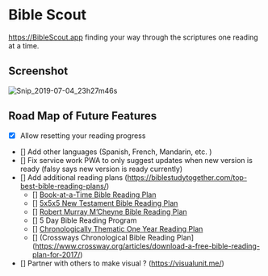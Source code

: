 # Bible Scout
https://BibleScout.app finding your way through the scriptures one reading at a time.

## Screenshot
![Snip_2019-07-04_23h27m46s](https://user-images.githubusercontent.com/5218249/60696388-8c330800-9eb3-11e9-9f99-5e0a2cc60010.png)


## Road Map of Future Features
- [x] Allow resetting your reading progress 
- [] Add other languages (Spanish, French, Mandarin, etc. )
- [] Fix service work PWA to only suggest updates when new version is ready (falsy says new version is ready currently)
- [] Add additional reading plans (https://biblestudytogether.com/top-best-bible-reading-plans/)
  - [] [Book-at-a-Time Bible Reading Plan](https://www.navigators.org/resource/bible-reading-plans/)
  - [] [5x5x5 New Testament Bible Reading Plan](https://www.navigators.org/resource/bible-reading-plans/) 
  - [] [Robert Murray M’Cheyne Bible Reading Plan](https://www.crossway.org/articles/download-a-free-bible-reading-plan-for-2017/)
  - [] 5 Day Bible Reading Program
  - [] [Chronologically Thematic One Year Reading Plan](https://treasureinthebible.com/UndatedThematicallyChronologicalBible%20ReadingPlanRevised2012-11-13.pdf)
  - [] (Crossways Chronological Bible Reading Plan](https://www.crossway.org/articles/download-a-free-bible-reading-plan-for-2017/)
- [] Partner with others to make visual ? (https://visualunit.me/)
